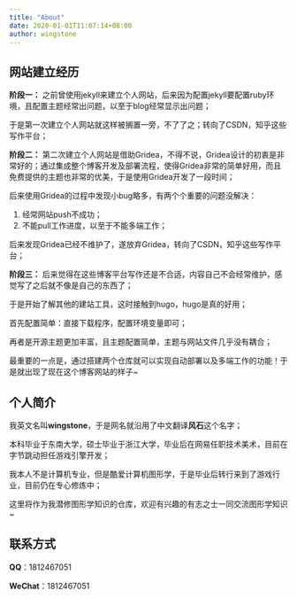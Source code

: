 ```yaml
---
title: "About"
date: 2020-01-01T11:07:14+08:00
author: wingstone
---
```


## 网站建立经历

**阶段一：** 之前曾使用jekyll来建立个人网站，后来因为配置jekyll要配置ruby环境，且配置主题经常出问题，以至于blog经常显示出问题；

于是第一次建立个人网站就这样被搁置一旁，不了了之；转向了CSDN，知乎这些写作平台；

**阶段二：** 第二次建立个人网站是借助Gridea，不得不说，Gridea设计的初衷是非常好的；通过集成整个博客开发及部署流程，使得Gridea非常的简单好用，而且免费提供的主题也非常的优美，于是使用Gridea开发了一段时间；

后来使用Gridea的过程中发现小bug略多，有两个个重要的问题没解决：

1. 经常网站push不成功；
2. 不能pull工作进度，以至于不能多端工作；

后来发现Gridea已经不维护了，遂放弃Gridea，转向了CSDN，知乎这些写作平台；

**阶段三：** 后来觉得在这些博客平台写作还是不合适，内容自己不会经常维护，感觉写了之后就不像是自己的东西了；

于是开始了解其他的建站工具，这时接触到hugo，hugo是真的好用；

首先配置简单：直接下载程序，配置环境变量即可；

再者是开源主题更加丰富，且主题配置简单，主题与网站文件几乎没有耦合；

最重要的一点是，通过搭建两个仓库就可以实现自动部署以及多端工作的功能！于是就出现了现在这个博客网站的样子~

## 个人简介

我英文名叫**wingstone**，于是网名就沿用了中文翻译**风石**这个名字；

本科毕业于东南大学，硕士毕业于浙江大学，毕业后在网易任职技术美术，目前在字节跳动担任游戏引擎开发；

我本人不是计算机专业，但是酷爱计算机图形学，于是毕业后转行来到了游戏行业，目前仍在专心修炼中；

这里将作为我潜修图形学知识的仓库，欢迎有兴趣的有志之士一同交流图形学知识~

## 联系方式

**QQ**：1812467051

**WeChat**：1812467051

